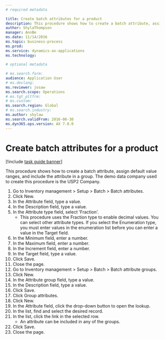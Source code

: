 ```yaml
--- 
# required metadata 
 
title: Create batch attributes for a product
description: This procedure shows how to create a batch attribute, assign default value ranges, and include the attribute in a group. 
author: ShylaThompson
manager: AnnBe 
ms.date: 11/14/2016
ms.topic: business-process 
ms.prod:  
ms.service: dynamics-ax-applications 
ms.technology:  
 
# optional metadata 
 
# ms.search.form:   
audience: Application User 
# ms.devlang:  
ms.reviewer: josaw
ms.search.scope: Operations 
# ms.tgt_pltfrm:  
# ms.custom:  
ms.search.region: Global
# ms.search.industry: 
ms.author: shylaw
ms.search.validFrom: 2016-06-30 
ms.dyn365.ops.version: AX 7.0.0 
---
```

# Create batch attributes for a product

[!include [task guide banner](../../includes/task-guide-banner.md)]

This procedure shows how to create a batch attribute, assign default value ranges, and include the attribute in a group. The demo data company used to create this procedure is the USP2 Company.

1. Go to Inventory management > Setup > Batch > Batch attributes.
2. Click New.
3. In the Attribute field, type a value.
4. In the Description field, type a value.
5. In the Attribute type field, select 'Fraction'.
    * This procedure uses the Fraction type to enable decimal values. You can select other attribute types. If you select the Enumeration type, you must enter values in the enumeration list before you can enter a value in the Target field.  
6. In the Minimum field, enter a number.
7. In the Maximum field, enter a number.
8. In the Increment field, enter a number.
9. In the Target field, type a value.
10. Click Save.
11. Close the page.
12. Go to Inventory management > Setup > Batch > Batch attribute groups.
13. Click New.
14. In the Attribute group field, type a value.
15. In the Description field, type a value.
16. Click Save.
17. Click Group attributes.
18. Click New.
19. In the Attribute field, click the drop-down button to open the lookup.
20. In the list, find and select the desired record.
21. In the list, click the link in the selected row.
    * An attribute can be included in any of the groups.  
22. Click Save.
23. Close the page.

